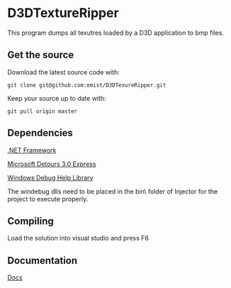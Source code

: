 <h1>D3DTextureRipper</h1>

This program dumps all texutres loaded by a D3D application to bmp files. 

<h2>Get the source</h2>

Download the latest source code with:

`git clone git@github.com:emist/D3DTexureRipper.git`

Keep your source up to date with:

`git pull origin master`

<h2>Dependencies</h2>

[.NET Framework](http://www.microsoft.com/net/download.aspx)

[Microsoft Detours 3.0 Express](http://research.microsoft.com/en-us/projects/detours/)

[Windows Debug Help Library](http://msdn.microsoft.com/en-us/library/windows/desktop/ms679309.aspx)

The windebug dlls need to be placed in the bin\ folder of Injector for the project to execute properly.

<h2>Compiling</h2>

Load the solution into visual studio and press F6

<h2>Documentation</h2>

[Docs](http://eryanbot.com/jtp/2013/06/09/d3dtextureripper-ripping-textures-from-d3d9-games/)